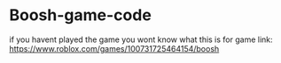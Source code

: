 # Boosh-game-code

if you havent played the game you wont know what this is for
game link: https://www.roblox.com/games/100731725464154/boosh
